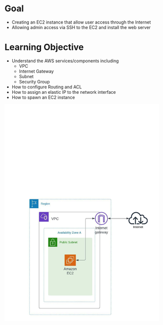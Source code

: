 # Goal 
- Creating an EC2 instance that allow user access through the Internet
- Allowing admin access via SSH to the EC2 and install the web server

# Learning Objective
- Understand the AWS services/components including
  - VPC
  - Internet Gateway
  - Subnet
  - Security Group
- How to configure Routing and ACL 
- How to assign an elastic IP to the network interface 
- How to spawn an EC2 instance 

![](AWS-Terraform-Practice-001.jpeg)
